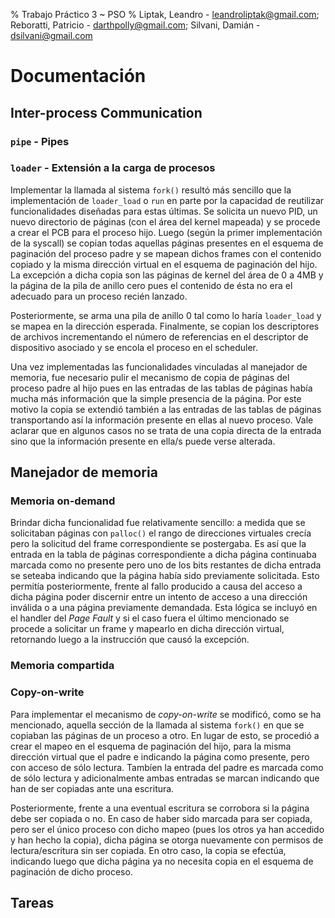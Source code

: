 % Trabajo Práctico 3 ~ PSO
% Liptak, Leandro - leandroliptak@gmail.com; Reboratti, Patricio - darthpolly@gmail.com; Silvani, Damián - dsilvani@gmail.com

Documentación
=============

Inter-process Communication
---------------------------

### `pipe` - Pipes

### `loader` - Extensión a la carga de procesos

Implementar la llamada al sistema `fork()` resultó más sencillo que la
implementación de `loader_load` o `run` en parte por la capacidad de reutilizar
funcionalidades diseñadas para estas últimas. Se solicita un nuevo PID, un nuevo
directorio de páginas (con el área del kernel mapeada) y se procede a crear el
PCB para el proceso hijo. Luego (según la primer implementación de la syscall)
se copian todas aquellas páginas presentes en el esquema de paginación del
proceso padre y se mapean dichos frames con el contenido copiado y la misma
dirección virtual en el esquema de paginación del hijo. La excepción a dicha
copia son las páginas de kernel del área de 0 a 4MB y la página de la pila de
anillo cero pues el contenido de ésta no era el adecuado para un proceso recién
lanzado.

Posteriormente, se arma una pila de anillo 0 tal como lo haría `loader_load` y
se mapea en la dirección esperada. Finalmente, se copian los descriptores de
archivos incrementando el número de referencias en el descriptor de dispositivo
asociado y se encola el proceso en el scheduler.

Una vez implementadas las funcionalidades vinculadas al manejador de memoria,
fue necesario pulir el mecanismo de copia de páginas del proceso padre al hijo
pues en las entradas de las tablas de páginas había mucha más información que la
simple presencia de la página. Por este motivo la copia se extendió también a
las entradas de las tablas de páginas transportando así la información presente
en ellas al nuevo proceso. Vale aclarar que en algunos casos no se trata de una
copia directa de la entrada sino que la información presente en ella/s puede
verse alterada.

Manejador de memoria
--------------------

### Memoria on-demand

Brindar dicha funcionalidad fue relativamente sencillo: a medida que se
solicitaban páginas con `palloc()` el rango de direcciones virtuales crecía pero
la solicitud del frame correspondiente se postergaba. Es así que la entrada en
la tabla de páginas correspondiente a dicha página continuaba marcada como no
presente pero uno de los bits restantes de dicha entrada se seteaba indicando
que la página había sido previamente solicitada. Esto permitía posteriormente,
frente al fallo producido a causa del acceso a dicha página poder discernir
entre un intento de acceso a una dirección inválida o a una página previamente
demandada. Esta lógica se incluyó en el handler del _Page Fault_ y si el caso
fuera el último mencionado se procede a solicitar un frame y mapearlo en dicha
dirección virtual, retornando luego a la instrucción que causó la excepción.

### Memoria compartida

### Copy-on-write

Para implementar el mecanismo de _copy-on-write_ se modificó, como se ha
mencionado, aquella sección de la llamada al sistema `fork()` en que se copiaban
las páginas de un proceso a otro. En lugar de esto, se procedió a crear el mapeo
en el esquema de paginación del hijo, para la misma dirección virtual que el
padre e indicando la página como presente, pero con acceso de sólo lectura.
Tambíen la entrada del padre es marcada como de sólo lectura y adicionalmente
ambas entradas se marcan indicando que han de ser copiadas ante una escritura.

Posteriormente, frente a una eventual escritura se corrobora si la página debe
ser copiada o no. En caso de haber sido marcada para ser copiada, pero ser el
único proceso con dicho mapeo (pues los otros ya han accedido y han hecho la
copia), dicha página se otorga nuevamente con permisos de lectura/escritura sin
ser copiada. En otro caso, la copia se efectúa, indicando luego que dicha página
ya no necesita copia en el esquema de paginación de dicho proceso.

Tareas
------
